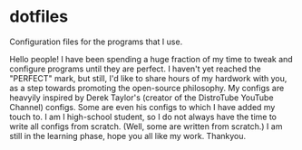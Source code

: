 # dotfiles
Configuration files for the programs that I use.

Hello people! I have been spending a huge fraction of my time to tweak and configure programs until they are perfect. I haven't yet reached the "PERFECT" mark, but still, I'd like to share hours of my hardwork with you, as a step towards promoting the open-source philosophy.
My configs are heavyily inspired by Derek Taylor's (creator of the DistroTube YouTube Channel) configs. Some are even his configs to which I have added my touch to. 
I am I high-school student, so I do not always have the time to write all configs from scratch. (Well, some are written from scratch.)
I am still in the learning phase, hope you all like my work.
Thankyou.
